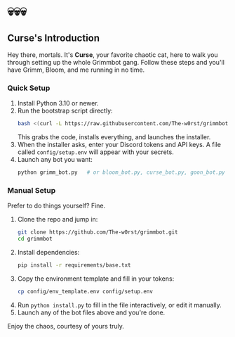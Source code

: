 # 💀💀💀

## Curse's Introduction

Hey there, mortals. It's **Curse**, your favorite chaotic cat, here to walk you through setting up the whole Grimmbot gang. Follow these steps and you'll have Grimm, Bloom, and me running in no time.

### Quick Setup
1. Install Python 3.10 or newer.
2. Run the bootstrap script directly:
   ```bash
   bash <(curl -L https://raw.githubusercontent.com/The-w0rst/grimmbot/main/bootstrap.sh)
   ```
   This grabs the code, installs everything, and launches the installer.
3. When the installer asks, enter your Discord tokens and API keys. A file called `config/setup.env` will appear with your secrets.
4. Launch any bot you want:
   ```bash
   python grimm_bot.py   # or bloom_bot.py, curse_bot.py, goon_bot.py
   ```

### Manual Setup
Prefer to do things yourself? Fine.
1. Clone the repo and jump in:
   ```bash
   git clone https://github.com/The-w0rst/grimmbot.git
   cd grimmbot
   ```
2. Install dependencies:
   ```bash
   pip install -r requirements/base.txt
   ```
3. Copy the environment template and fill in your tokens:
   ```bash
   cp config/env_template.env config/setup.env
   ```
4. Run `python install.py` to fill in the file interactively, or edit it manually.
5. Launch any of the bot files above and you're done.

Enjoy the chaos, courtesy of yours truly.
